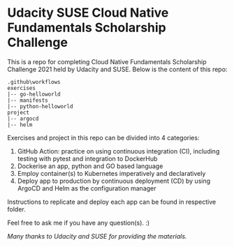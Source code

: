 # Udacity SUSE Cloud Native Fundamentals Scholarship Challenge

This is a repo for completing Cloud Native Fundamentals Scholarship Challenge 2021 held by Udacity and SUSE. Below is the content of this repo:

```
.github\workflows
exercises
|-- go-helloworld
|-- manifests
|-- python-helloworld
project
|-- argocd
|-- helm
```

Exercises and project in this repo can be divided into 4 categories:
1. GitHub Action: practice on using continuous integration (CI), including testing with pytest and integration to DockerHub
2. Dockerise an app, python and GO based language
3. Employ container(s) to Kubernetes imperatively and declaratively
4. Deploy app to production by continuous deployment (CD) by using ArgoCD and Helm as the configuration manager

Instructions to replicate and deploy each app can be found in respective folder.

Feel free to ask me if you have any question(s). :)

*Many thanks to Udacity and SUSE for providing the materials.*